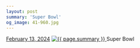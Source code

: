 ```yaml
---
layout: post
summary: 'Super Bowl'
og_image: 41-960.jpg
---
```


<p>
  <time>
    <a href="/41">February 13, 2024</a>
  </time>
  <a href="/41">
    <img src="{{ site.assets_url }}/41-480.jpg" srcset="{{ site.assets_url }}/41-240.jpg 240w, {{ site.assets_url }}/41-480.jpg 480w, {{ site.assets_url }}/41-720.jpg 720w, {{ site.assets_url }}/41-960.jpg 960w" sizes="(min-width: 700px) 50vw, calc(100vw - 2rem)" alt="{{ page.summary }}" />
  </a>
  <span>Super Bowl</span>
</p>
